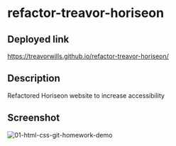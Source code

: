 # refactor-treavor-horiseon

## Deployed link

https://treavorwills.github.io/refactor-treavor-horiseon/

## Description
Refactored Horiseon website to increase accessibility

## Screenshot
![01-html-css-git-homework-demo](https://user-images.githubusercontent.com/25040852/174221580-5d74aaea-cf7c-44f5-a19f-42820472683b.png)
